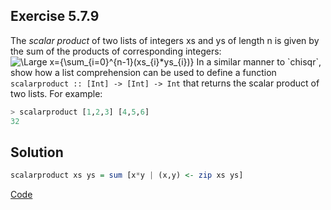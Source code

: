 ## Exercise 5.7.9

The *scalar product* of two lists of integers xs and ys of length n is given by the sum of the products of corresponding integers:
![\Large x={\sum_{i=0}^{n-1}(xs_{i}*ys_{i})}](https://latex.codecogs.com/svg.image?%5Csum_%7Bi=0%7D%5E%7Bn-1%7D(xs_%7Bi%7D*ys_%7Bi%7D))
In a similar manner to `chisqr`, show how a list comprehension can be used to define a function `scalarproduct :: [Int] -> [Int] -> Int` that returns the scalar product of two lists. For example:
```haskell
> scalarproduct [1,2,3] [4,5,6]
32
```

## Solution

```haskell
scalarproduct xs ys = sum [x*y | (x,y) <- zip xs ys]
```
[Code](../../src/ch-05/5-7.hs#L31)
